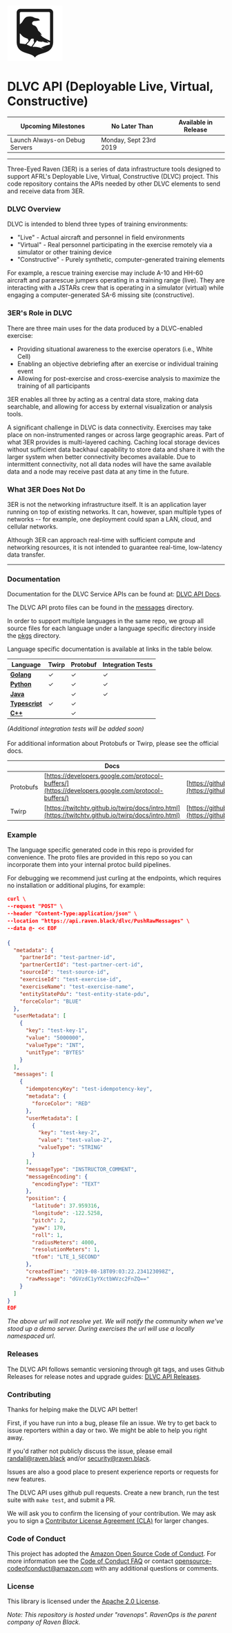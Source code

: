![Raven Black Logo](logo.png)
# DLVC API (Deployable Live, Virtual, Constructive)

|    Upcoming Milestones            |  No Later Than         | Available in Release |
|-----------------------------------|------------------------|----------------------|
| Launch Always-on Debug Servers    | Monday, Sept 23rd 2019 |                      |
______
Three-Eyed Raven (3ER) is a series of data infrastructure tools designed to support AFRL's Deployable Live, Virtual, Constructive (DLVC) project.  This code repository contains the APIs needed by other DLVC elements to send and receive data from 3ER.

### DLVC Overview

DLVC is intended to blend three types of training environments: 

- "Live" - Actual aircraft and personnel in field environments
- "Virtual" - Real personnel participating in the exercise remotely via a simulator or other training device
- "Constructive" - Purely synthetic, computer-generated training elements

For example, a rescue training exercise may include A-10 and HH-60 aircraft and pararescue jumpers operating in a training range (live). They are interacting with a JSTARs crew that is operating in a simulator (virtual) while engaging a computer-generated SA-6 missing site (constructive).

### 3ER's Role in DLVC

There are three main uses for the data produced by a DLVC-enabled exercise:
- Providing situational awareness to the exercise operators (i.e., White Cell)
- Enabling an objective debriefing after an exercise or individual training event
- Allowing for post-exercise and cross-exercise analysis to maximize the training of all participants

3ER enables all three by acting as a central data store, making data searchable, and allowing for access by external visualization or analysis tools.  

A significant challenge in DLVC is data connectivity.  Exercises may take place on non-instrumented ranges or across large geographic areas.  Part of what 3ER provides is multi-layered caching.  Caching local storage devices without sufficient data backhaul capability to store data and share it with the larger system when better connectivity becomes available.  Due to intermittent connectivity, not all data nodes will have the same available data and a node may receive past data at any time in the future. 

### What 3ER Does Not Do

3ER is not the networking infrastructure itself.  It is an application layer running on top of existing networks.  It can, however, span multiple types of networks -- for example, one deployment could span a LAN, cloud, and cellular networks.

Although 3ER can approach real-time with sufficient compute and networking resources, it is not intended to guarantee real-time, low-latency data transfer. 

______

### Documentation

Documentation for the DLVC Service APIs can be found at: [DLVC API Docs](/docs/source_data_api).

The DLVC API proto files can be found in the [messages](/messages) directory.

In order to support multiple languages in the same repo, we group all
source files for each language under a language specific directory inside
the [pkgs](/pkgs) directory.

Language specific documentation is available at links in the table below.

|    Language                |  Twirp  | Protobuf | Integration Tests |
|----------------------------|---------|----------|-------------------|
| [**Golang**](/pkgs/go)     |    ✓    |     ✓    |        ✓          |
| [**Python**](/pkgs/rvnpy)  |    ✓    |     ✓    |        ✓          |
| [**Java**](/pkgs/java)     |         |     ✓    |        ✓          |
| [**Typescript**](/pkgs/ts) |    ✓    |     ✓    |                   |
| [**C++**](/pkgs/cpp)       |         |     ✓    |                   |

_(Additional integration tests will be added soon)_
\
\
For additional information about Protobufs or Twirp, please see the official docs.

|           | Docs | Source Code |
|-----------|------|-------------|
| Protobufs | [https://developers.google.com/protocol-buffers/](https://developers.google.com/protocol-buffers/) | [https://github.com/protocolbuffers/protobuf](https://github.com/protocolbuffers/protobuf) |
| Twirp     | [https://twitchtv.github.io/twirp/docs/intro.html](https://twitchtv.github.io/twirp/docs/intro.html) | [https://github.com/twitchtv/twirp](https://github.com/twitchtv/twirp) |

### Example

The language specific generated code in this repo is provided for 
convenience. The proto files are provided in this repo so you can 
incorporate them into your internal protoc build pipelines. 

For debugging we recommend just curling at the endpoints, 
which requires no installation or additional plugins, for example:

```json
curl \
--request "POST" \
--header "Content-Type:application/json" \
--location "https://api.raven.black/dlvc/PushRawMessages" \
--data @- << EOF

{
  "metadata": {
    "partnerId": "test-partner-id",
    "partnerCertId": "test-partner-cert-id",
    "sourceId": "test-source-id",
    "exerciseId": "test-exercise-id",
    "exerciseName": "test-exercise-name",
    "entityStatePdu": "test-entity-state-pdu",
    "forceColor": "BLUE"
  },
  "userMetadata": [
    {
      "key": "test-key-1",
      "value": "5000000",
      "valueType": "INT",
      "unitType": "BYTES"
    }
  ],
  "messages": [
    {
      "idempotencyKey": "test-idempotency-key",
      "metadata": {
        "forceColor": "RED"
      },
      "userMetadata": [
        {
          "key": "test-key-2",
          "value": "test-value-2",
          "valueType": "STRING"
        }
      ],
      "messageType": "INSTRUCTOR_COMMENT",
      "messageEncoding": {
        "encodingType": "TEXT"
      },
      "position": {
        "latitude": 37.959316,
        "longitude": -122.5258,
        "pitch": 2,
        "yaw": 170,
        "roll": 1,
        "radiusMeters": 4000,
        "resolutionMeters": 1,
        "tfom": "LTE_1_SECOND"
      },
      "createdTime": "2019-08-18T09:03:22.234123098Z",
      "rawMessage": "dGVzdC1yYXctbWVzc2FnZQ=="
    }
  ]
}
EOF
```
_The above url will not resolve yet. We will notify the community when
we've stood up a demo server. During exercises the url will use a locally
namespaced url._

### Releases

The DLVC API follows semantic versioning through git tags, and uses 
Github Releases for release notes and upgrade guides: 
[DLVC API Releases](https://github.com/ravenops/dlvc-api/releases).

### Contributing

Thanks for helping make the DLVC API better!

First, if you have run into a bug, please file an issue. We try to get back to
issue reporters within a day or two. We might be able to help you right away.

If you'd rather not publicly discuss the issue, please email randall@raven.black
and/or security@raven.black.

Issues are also a good place to present experience reports or requests for new
features.

The DLVC API uses github pull requests. Create a new branch, run the test
suite with `make test`, and submit a PR.

We will ask you to confirm the licensing of your contribution. We may ask
you to sign a 
[Contributor License Agreement (CLA)](http://en.wikipedia.org/wiki/Contributor_License_Agreement)
for larger changes.

### Code of Conduct

This project has adopted the [Amazon Open Source Code of Conduct](https://aws.github.io/code-of-conduct).
For more information see the [Code of Conduct FAQ](https://aws.github.io/code-of-conduct-faq) or contact
opensource-codeofconduct@amazon.com with any additional questions or comments.

### License 

This library is licensed under the [Apache 2.0 License](/LICENSE).

_Note:  This repository is hosted under "ravenops".  RavenOps is the parent company of Raven Black._
